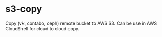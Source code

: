 # s3-copy
Copy (vk, contabo, ceph) remote bucket to AWS S3. Can be use in AWS CloudShell for cloud to cloud copy.
